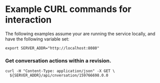 # Example CURL commands for interaction

The following examples assume your are running the service locally,
and have the following variable set:

```
export SERVER_ADDR="http://localhost:8080"
```

### Get conversation actions within a revision.

```
curl -H "Content-Type: application/json" -X GET \
  ${SERVER_ADDR}/api/cnversation/159766698.0.0
```
